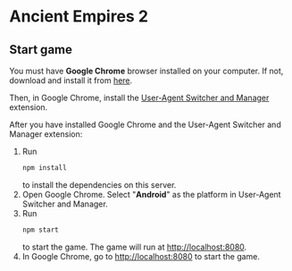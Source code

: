 # Ancient Empires 2

## Start game
You must have **Google Chrome** browser installed on your computer. If not, download and install it from [here](https://chrome.google.com).

Then, in Google Chrome, install the [User-Agent Switcher and Manager](https://chrome.google.com/webstore/detail/user-agent-switcher-and-m/bhchdcejhohfmigjafbampogmaanbfkg) extension.

After you have installed Google Chrome and the User-Agent Switcher and Manager extension:

1. Run
    ```bash
    npm install
    ```
    to install the dependencies on this server.
2. Open Google Chrome. Select "**Android**" as the platform in User-Agent Switcher and Manager.
3. Run
    ```bash
    npm start
    ```
    to start the game. The game will run at <http://localhost:8080>.
4. In Google Chrome, go to <http://localhost:8080> to start the game.
